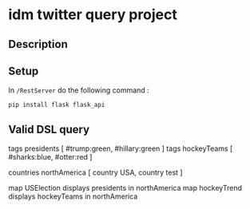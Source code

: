 # idm twitter query project

## Description

## Setup
In `/RestServer` do the following command :
```
pip install flask flask_api
```

## Valid DSL query
tags presidents [ #trump:green, #hillary:green ]
tags hockeyTeams [ #sharks:blue, #otter:red ]

countries northAmerica [ country USA, country test ]

map USElection displays presidents in northAmerica
map hockeyTrend displays hockeyTeams in northAmerica
